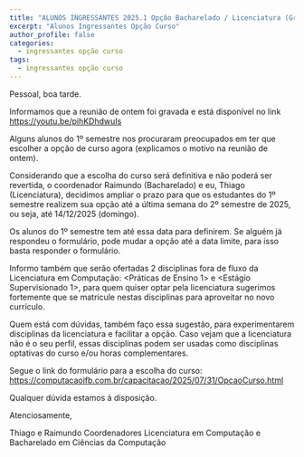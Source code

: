 ```yaml
---
title: "ALUNOS INGRESSANTES 2025.1 Opção Bacharelado / Licenciatura (Gravação)"
excerpt: "Alunos Ingressantes Opção Curso"
author_profile: false
categories:
  - ingressantes opção curso
tags:
  - ingressantes opção curso
---
```

Pessoal, boa tarde.

Informamos que a reunião de ontem foi gravada e está disponível no link <https://youtu.be/pihKDhdwuIs>

Alguns alunos do 1º semestre nos procuraram preocupados em ter que escolher a opção de curso agora (explicamos o motivo na reunião de ontem). 

Considerando que a escolha do curso será definitiva e não poderá ser revertida, o coordenador Raimundo (Bacharelado) e eu, Thiago (Licenciatura), decidimos ampliar o prazo para que os estudantes do 1º semestre realizem sua opção até a última semana do 2º semestre de 2025, ou seja, até 14/12/2025 (domingo).

Os alunos do 1º semestre tem até essa data para definirem. Se alguém já respondeu o formulário, pode mudar a opção até a data limite, para isso basta responder o formulário.

Informo também que serão ofertadas 2 disciplinas fora de fluxo da Licenciatura em Computação: <Práticas de Ensino 1> e <Estágio Supervisionado 1>, para quem quiser optar pela licenciatura sugerimos fortemente que se matricule nestas disciplinas para aproveitar no novo currículo.

Quem está com dúvidas, também faço essa sugestão, para experimentarem disciplinas da licenciatura e facilitar a opção. Caso vejam que a licenciatura não é o seu perfil, essas disciplinas podem ser usadas como disciplinas optativas do curso e/ou horas complementares.

Segue o link do formulário para a escolha do curso: <https://computacaoifb.com.br/capacitacao/2025/07/31/OpcaoCurso.html>

Qualquer dúvida estamos à disposição.

Atenciosamente,

Thiago e Raimundo
Coordenadores Licenciatura em Computação e Bacharelado em Ciências da Computação
